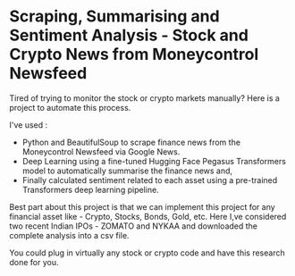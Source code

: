# Scraping, Summarising and Sentiment Analysis - Stock and Crypto News from Moneycontrol Newsfeed
Tired of trying to monitor the stock or crypto markets manually? Here is a project 
to automate this process.

I've used : 
- Python and BeautifulSoup to scrape finance news from the Moneycontrol Newsfeed via Google News.
- Deep Learning using a fine-tuned Hugging Face Pegasus Transformers model to automatically summarise the finance news and,
- Finally calculated sentiment related to each asset using a pre-trained Transformers deep learning pipeline.

Best part about this project is that we can implement this project for 
any financial asset like - Crypto, Stocks, Bonds, Gold, etc. Here I,ve
considered two recent Indian IPOs - ZOMATO and NYKAA and downloaded the 
complete analysis into a csv file.

You could plug in virtually any stock or crypto code and have
 this research done for you.
